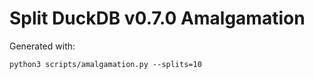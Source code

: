 # Split DuckDB v0.7.0 Amalgamation

Generated with:
```
python3 scripts/amalgamation.py --splits=10
```
